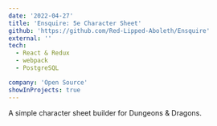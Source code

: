 ```yaml
---
date: '2022-04-27'
title: 'Ensquire: 5e Character Sheet'
github: 'https://github.com/Red-Lipped-Aboleth/Ensquire'
external: ''
tech:
  - React & Redux
  - webpack
  - PostgreSQL

company: 'Open Source'
showInProjects: true
---
```


A simple character sheet builder for Dungeons & Dragons.
